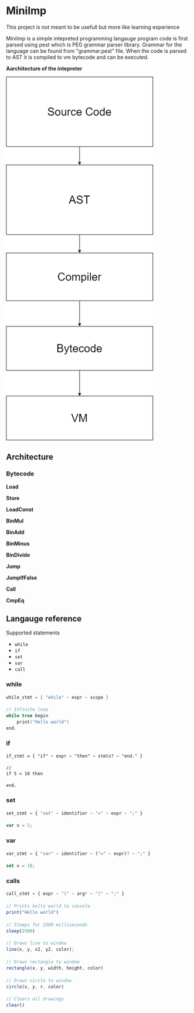 # MiniImp

This project is not meant to be usefull but more like learning experience

MiniImp is a simple intepreted programming langauge program code
is first parsed using pest which is PEG grammar parser
library. Grammar for the language can be found from
"grammar.pest" file. When the code is parsed to AST
it is compiled to vm bytecode and can be executed.

**Aarchitecture of the intepreter**

![alt text](architecture.png "Title")

## Architecture

### Bytecode

**Load**

**Store**

**LoadConst**

**BinMul**

**BinAdd**

**BinMinus**

**BinDivide**

**Jump**

**JumpIfFalse**

**Call**

**CmpEq**


## Langauge reference

Supported statements

* `while`
* `if`
* `set`
* `var`
* `call`

### while

```c
while_stmt = { "while" ~ expr ~ scope }

// Infinite loop
while true begin 
    print("Hello world")
end.

```

### if

```basic
if_stmt = { "if" ~ expr ~ "then" ~ stmts? ~ "end." }

// 
if 5 < 10 then

end.
```

### set

```js
set_stmt = { "set" ~ identifier ~ "=" ~ expr ~ ";" }

var x = 5;
```

### var

```js
var_stmt = { "var" ~ identifier ~ ("=" ~ expr)? ~ ";" }

set x = 10;
```

### calls

```js
call_stmt = { expr ~ "(" ~ arg* ~ ")" ~ ";" }

// Prints hello world to console
print("Hello world")

// Sleeps for 2500 milliseconds
sleep(2500)

// Draws line to window
line(x, y, x2, y2, color);

// Draws rectangle to window
rectangle(x, y, width, height, color)

// Draws circle to window
circle(x, y, r, color)

// Clears all drawings
clear()
```